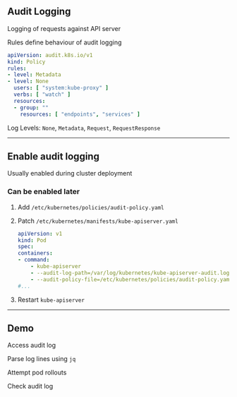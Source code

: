 ## Audit Logging

Logging of requests against API server [](https://kubernetes.io/docs/tasks/debug/debug-cluster/audit/)

Rules define behaviour of audit logging

```yaml
apiVersion: audit.k8s.io/v1
kind: Policy
rules:
- level: Metadata
- level: None
  users: [ "system:kube-proxy" ]
  verbs: [ "watch" ]
  resources:
  - group: ""
    resources: [ "endpoints", "services" ]
```

Log Levels: `None`, `Metadata`, `Request`, `RequestResponse`

---

## Enable audit logging

Usually enabled during cluster deployment

### Can be enabled later

1. Add `/etc/kubernetes/policies/audit-policy.yaml` [](https://kubernetes.io/docs/reference/config-api/apiserver-audit.v1/#audit-k8s-io-v1-Policy)

2. Patch `/etc/kubernetes/manifests/kube-apiserver.yaml`

    ```yaml
    apiVersion: v1
    kind: Pod
    spec:
    containers:
    - command:
        - kube-apiserver
        - --audit-log-path=/var/log/kubernetes/kube-apiserver-audit.log
        - --audit-policy-file=/etc/kubernetes/policies/audit-policy.yaml
    #...
    ```
    <!-- .element: style="width: 42em;" -->

3. Restart `kube-apiserver`

---

## Demo [<i class="fa fa-comment-code"></i>](https://github.com/nicholasdille/container-slides/blob/master/120_kubernetes/rbac/audit.demo "audit.demo")

Access audit log

Parse log lines using `jq`

Attempt pod rollouts

Check audit log
